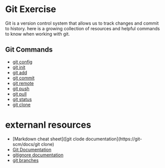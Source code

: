# Git Exercise 
Git is a version control system that allows us to track changes and commit to history.
here is a growing collection of resources and helpful commands to know when working with git.
## Git Commands
- [git config](./Commands/Config.md)
- [git init](./Commands/Init.md)
- [git add](./Commands/Add.md)
- [git commit](>/Commands/commit.md)
- [git remote](./Commands/Remote.md)
- [git push](./commands/PUSH.md)
- [git pull](./Commands/PULL)
- [git status](./Command/status.md)
- [git clone](./Commands.Clone.md)
# externanl resources
- [Markdown cheat sheet]([git clode documentation](https://git-scm/docs/git clone)
- [Git Documentation](https://git-scm.com/docs)
- [gitignore documentation](https://git-scm.com/docs/gitignore)
- [git branches](https://git-scm.com/book/en/v2/Git-Branching-Branches-in-a-Nutshell)